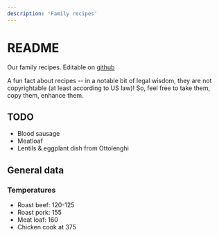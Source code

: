 ```yaml
---
description: 'Family recipes'
---
```


# README

Our family recipes.  Editable on [github](https://github.com/davidascher/recipes)

A fun fact about recipes -- in a notable bit of legal wisdom, they are not copyrightable \(at least according to US law\)! So, feel free to take them, copy them, enhance them.

## TODO

* Blood sausage
* Meatloaf
* Lentils & eggplant dish from Ottolenghi

## **General data**

### Temperatures

* Roast beef: 120-125
* Roast pork: 155
* Meat loaf: 160
* Chicken cook at 375

